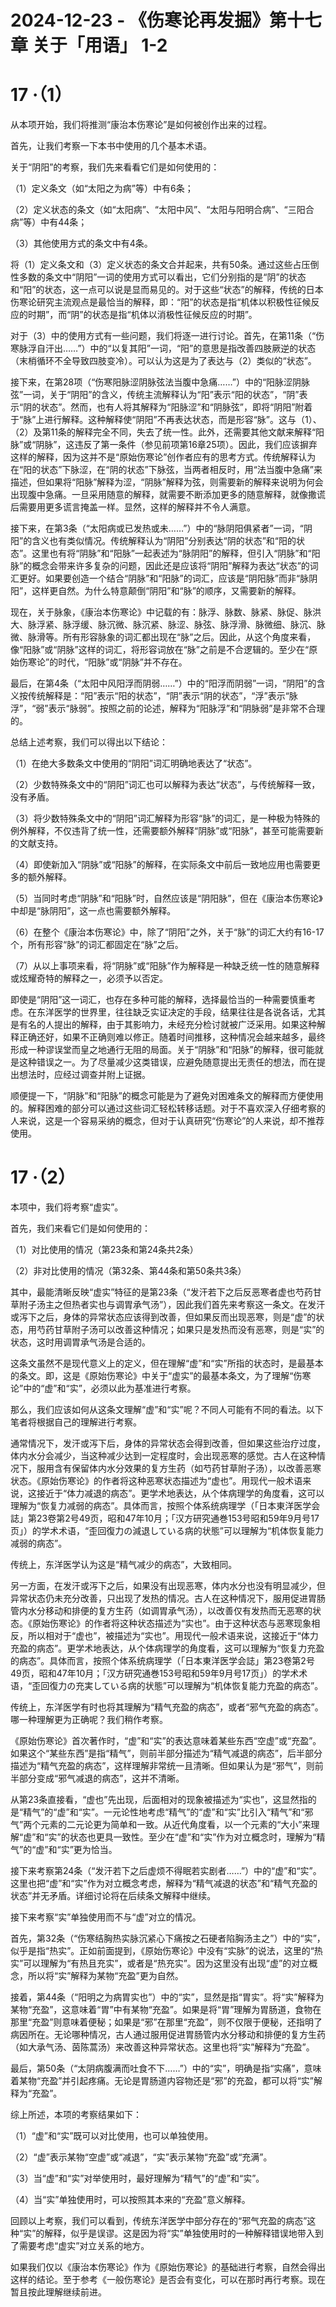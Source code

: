 # 2024-12-23 - 《伤寒论再发掘》第十七章 关于「用语」 1-2

# **17 ·（1）**

从本项开始，我们将推测“康治本伤寒论”是如何被创作出来的过程。

首先，让我们考察一下本书中使用的几个基本术语。

关于“阴阳”的考察，我们先来看看它们是如何使用的：

（1）定义条文（如“太阳之为病”等）中有6条；

（2）定义状态的条文（如“太阳病”、“太阳中风”、“太阳与阳明合病”、“三阳合病”等）中有44条；

（3）其他使用方式的条文中有4条。

将（1）定义条文和（3）定义状态的条文合并起来，共有50条。通过这些占压倒性多数的条文中“阴阳”一词的使用方式可以看出，它们分别指的是“阴”的状态和“阳”的状态，这一点可以说是显而易见的。对于这些“状态”的解释，传统的日本伤寒论研究主流观点是最恰当的解释，即：“阳”的状态是指“机体以积极性征候反应的时期”，而“阴”的状态是指“机体以消极性征候反应的时期”。

对于（3）中的使用方式有一些问题，我们将逐一进行讨论。首先，在第11条（“伤寒脉浮自汗出……”）中的“以复其阳”一词，“阳”的意思是指改善四肢厥逆的状态（末梢循环不全导致四肢变冷）。可以认为这是为了表达与（2）类似的“状态”。

接下来，在第28项（“伤寒阳脉涩阴脉弦法当腹中急痛……”）中的“阳脉涩阴脉弦”一词，关于“阴阳”的含义，传统主流解释认为“阳”表示“阳的状态”，“阴”表示“阴的状态”。然而，也有人将其解释为“阳脉涩”和“阴脉弦”，即将“阴阳”附着于“脉”上进行解释。这种解释使“阴阳”不再表达状态，而是形容“脉”。这与（1）、（2）及第11条的解释完全不同，失去了统一性。此外，还需要其他文献来解释“阳脉”或“阴脉”，这违反了第一条件（参见前项第16章25项）。因此，我们应该摒弃这样的解释，因为这并不是“原始伤寒论”创作者应有的思考方式。传统解释认为在“阳的状态”下脉涩，在“阴的状态”下脉弦，当两者相反时，用“法当腹中急痛”来描述，但如果将“阳脉”解释为涩，“阴脉”解释为弦，则需要新的解释来说明为何会出现腹中急痛。一旦采用随意的解释，就需要不断添加更多的随意解释，就像撒谎后需要用更多谎言掩盖一样。显然，这样的解释并不令人满意。

接下来，在第3条（“太阳病或已发热或未……”）中的“脉阴阳俱紧者”一词，“阴阳”的含义也有类似情况。传统解释认为“阴阳”分别表达“阴的状态”和“阳的状态”。这里也有将“阴脉”和“阳脉”一起表述为“脉阴阳”的解释，但引入“阴脉”和“阳脉”的概念会带来许多复杂的问题，因此还是应该将“阴阳”解释为表达“状态”的词汇更好。如果要创造一个结合“阴脉”和“阳脉”的词汇，应该是“阴阳脉”而非“脉阴阳”，这样更自然。为什么特意颠倒“阴阳”和“脉”的顺序，又需要新的解释。

现在，关于脉象，《康治本伤寒论》中记载的有：脉浮、脉数、脉紧、脉促、脉洪大、脉浮紧、脉浮缓、脉沉微、脉沉紧、脉涩、脉弦、脉浮滑、脉微细、脉沉、脉微、脉滑等。所有形容脉象的词汇都出现在“脉”之后。因此，从这个角度来看，像“阳脉”或“阴脉”这样的词汇，将形容词放在“脉”之前是不合逻辑的。至少在“原始伤寒论”的时代，“阳脉”或“阴脉”并不存在。

最后，在第4条（“太阳中风阳浮而阴弱……”）中的“阳浮而阴弱”一词，“阴阳”的含义按传统解释是：“阳”表示“阳的状态”，“阴”表示“阴的状态”，“浮”表示“脉浮”，“弱”表示“脉弱”。按照之前的论述，解释为“阳脉浮”和“阴脉弱”是非常不合理的。

总结上述考察，我们可以得出以下结论：

（1）在绝大多数条文中使用的“阴阳”词汇明确地表达了“状态”。

（2）少数特殊条文中的“阴阳”词汇也可以解释为表达“状态”，与传统解释一致，没有矛盾。

（3）将少数特殊条文中的“阴阳”词汇解释为形容“脉”的词汇，是一种极为特殊的例外解释，不仅违背了统一性，还需要额外解释“阴脉”或“阳脉”，甚至可能需要新的文献支持。

（4）即使新加入“阴脉”或“阳脉”的解释，在实际条文中前后一致地应用也需要更多的额外解释。

（5）当同时考虑“阴脉”和“阳脉”时，自然应该是“阴阳脉”，但在《康治本伤寒论》中却是“脉阴阳”，这一点也需要额外解释。

（6）在整个《康治本伤寒论》中，除了“阴阳”之外，关于“脉”的词汇大约有16-17个，所有形容“脉”的词汇都固定在“脉”之后。

（7）从以上事项来看，将“阴脉”或“阳脉”作为解释是一种缺乏统一性的随意解释或炫耀奇特的解释之一，必须予以否定。

即使是“阴阳”这一词汇，也存在多种可能的解释，选择最恰当的一种需要慎重考虑。在东洋医学的世界里，往往缺乏实证决定的手段，结果往往是各说各话，尤其是有名的人提出的解释，由于其影响力，未经充分检讨就被广泛采用。如果这种解释正确还好，如果不正确则难以修正。随着时间推移，这种情况会越来越多，最终形成一种谬误堂而皇之地通行无阻的局面。关于“阴脉”和“阳脉”的解释，很可能就是这种错误之一。为了尽量减少这类错误，应避免随意提出无责任的想法，而在提出想法时，应经过调查并附上证据。

顺便提一下，“阴脉”和“阳脉”的概念可能是为了避免对困难条文的解释而方便使用的。解释困难的部分可以通过这些词汇轻松转移话题。对于不喜欢深入仔细考察的人来说，这是一个容易采纳的概念，但对于认真研究“伤寒论”的人来说，却不推荐使用。

# **17 ·（2）**

本项中，我们将考察“虚实”。

首先，我们来看它们是如何使用的：

（1）对比使用的情况（第23条和第24条共2条）

（2）非对比使用的情况（第32条、第44条和第50条共3条）

其中，最能清晰反映“虚实”特征的是第23条（“发汗若下之后反恶寒者虚也芍药甘草附子汤主之但热者实也与调胃承气汤”），因此我们首先来考察这一条文。在发汗或泻下之后，身体的异常状态应该得到改善，但如果反而出现恶寒，则是“虚”的状态，用芍药甘草附子汤可以改善这种情况；如果只是发热而没有恶寒，则是“实”的状态，这时用调胃承气汤是合适的。

这条文虽然不是现代意义上的定义，但在理解“虚”和“实”所指的状态时，是最基本的条文。即，这是《原始伤寒论》中关于“虚实”的最基本条文，为了理解“伤寒论”中的“虚”和“实”，必须以此为基准进行考察。

那么，我们应该如何从这条文理解“虚”和“实”呢？不同人可能有不同的看法。以下笔者将根据自己的理解进行考察。

通常情况下，发汗或泻下后，身体的异常状态会得到改善，但如果这些治疗过度，体内水分会减少，当这种减少达到一定程度时，会出现恶寒的感觉。古人在这种情况下，服用含有保留体内水分效果的复方生药（如芍药甘草附子汤），以改善恶寒状态。《原始伤寒论》的作者将这种恶寒状态描述为“虚也”。用现代一般术语来说，这接近于“体力减退的病态”。更学术地表达，从个体病理学的角度看，这可以理解为“恢复力减弱的病态”。具体而言，按照个体系统病理学（「日本東洋医学会誌」第23卷第2号49页，昭和47年10月；「汉方研究通巻153号昭和59年9月号17页」）的学术术语，“歪回復力の減退している病的状態”可以理解为“机体恢复能力减弱的病态”。

传统上，东洋医学认为这是“精气减少的病态”，大致相同。

另一方面，在发汗或泻下之后，如果没有出现恶寒，体内水分也没有明显减少，但异常状态仍未充分改善，只出现了发热的情况。古人在这种情况下，服用促进胃肠管内水分移动和排便的复方生药（如调胃承气汤），以改善仅有发热而无恶寒的状态。《原始伤寒论》的作者将这种状态描述为“实也”。由于这种状态与恶寒现象相反，所以相对于“虚也”，被描述为“实也”。用现代一般术语来说，这接近于“体力充盈的病态”。更学术地表达，从个体病理学的角度看，这可以理解为“恢复力充盈的病态”。具体而言，按照个体系统病理学（「日本東洋医学会誌」第23卷第2号49页，昭和47年10月；「汉方研究通巻153号昭和59年9月号17页」）的学术术语，“歪回復力の充実している病的状態”可以理解为“机体恢复能力充盈的病态”。

传统上，东洋医学有时也将其理解为“精气充盈的病态”，或者“邪气充盈的病态”。哪一种理解更为正确呢？我们稍作考察。

《原始伤寒论》首次著作时，“虚”和“实”的表达意味着某些东西“空虚”或“充盈”。如果这个“某些东西”是指“精气”，则前半部分描述为“精气减退的病态”，后半部分描述为“精气充盈的病态”，这样理解非常统一且清晰。但如果认为是“邪气”，则前半部分变成“邪气减退的病态”，这并不清晰。

从第23条直接看，“虚也”先出现，后面相对的现象被描述为“实也”，这显然指的是“精气”的“虚”和“实”。一元论性地考虑“精气”的“虚”和“实”比引入“精气”和“邪气”两个元素的二元论更为简单和一致。从近代角度看，以一个元素的“大小”来理解“虚”和“实”的状态也更具一致性。至少在“虚”和“实”作为对立概念时，理解为“精气”的“虚”和“实”更为恰当。

接下来考察第24条（“发汗若下之后虚烦不得眠若实剧者……”）中的“虚”和“实”。这里也把“虚”和“实”作为对立概念考虑，解释为“精气减退的状态”和“精气充盈的状态”并无矛盾。详细讨论将在后续条文解释中继续。

接下来考察“实”单独使用而不与“虚”对立的情况。

首先，第32条（“伤寒结胸热实脉沉紧心下痛按之石硬者陷胸汤主之”）中的“实”，似乎是指“热实”。正如前面提到，《原始伤寒论》中没有“实脉”的说法，这里的“热实”可以理解为“有热且充实”，或者是“热充实”。因为这里没有出现“虚”的对立概念，所以将“实”解释为某物“充盈”更为自然。

接着，第44条（“阳明之为病胃实也”）中的“实”，显然是指“胃实”。将“实”解释为某物“充盈”，这意味着“胃”中有某物“充盈”。如果是将“胃”理解为胃肠道，食物在那里“充盈”则意味着便秘；如果是“邪”在那里“充盈”，则不仅限于便秘，还指明了病因所在。无论哪种情况，古人通过服用促进胃肠管内水分移动和排便的复方生药（如大承气汤、茵陈蒿汤）来改善这种异常状态。这里也将“实”解释为“充盈”。

最后，第50条（“太阴病腹满而吐食不下……”）中的“实”，明确是指“实痛”，意味着某物“充盈”并引起疼痛。无论是胃肠道内容物还是“邪”的充盈，都可以将“实”解释为“充盈”。

综上所述，本项的考察结果如下：

（1）“虚”和“实”既可以对比使用，也可以单独使用。

（2）“虚”表示某物“空虚”或“减退”，“实”表示某物“充盈”或“充满”。

（3）当“虚”和“实”对举使用时，最好理解为“精气”的“虚”和“实”。

（4）当“实”单独使用时，可以按照其本来的“充盈”意义解释。

回顾以上考察，我们可以看到，传统东洋医学中部分存在的“邪气充盈的病态”这种“实”的解释，似乎是误谬。这是因为将“实”单独使用时的一种解释错误地带入到了需要考虑“虚实”对立关系的地方。

如果我们仅以《康治本伤寒论》作为《原始伤寒论》的基础进行考察，自然会得出这样的结论。至于参考《一般伤寒论》是否会有变化，可以在那时再行考察。现在暂且按此理解继续前进。